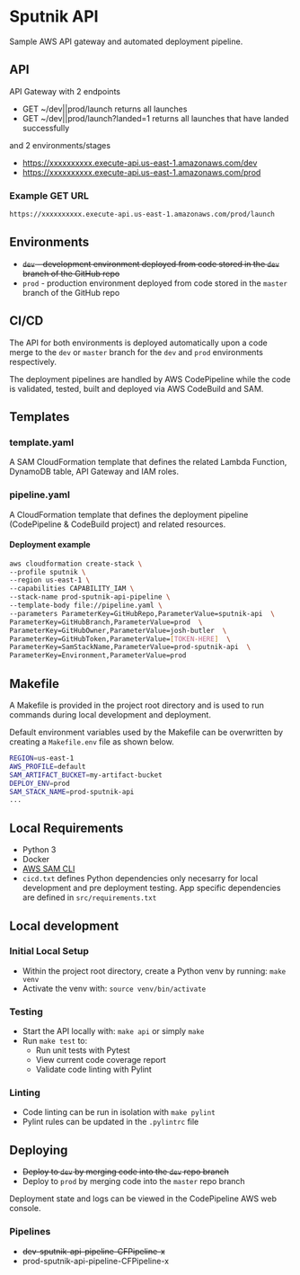 # Sputnik API

Sample AWS API gateway and automated deployment pipeline.

## API
API Gateway with 2 endpoints

* GET ~/dev||prod/launch returns all launches 
* GET ~/dev||prod/launch?landed=1 returns all launches that have landed successfully

and 2 environments/stages
* https://xxxxxxxxxx.execute-api.us-east-1.amazonaws.com/dev
* https://xxxxxxxxxx.execute-api.us-east-1.amazonaws.com/prod


### Example GET URL
```bash
https://xxxxxxxxxx.execute-api.us-east-1.amazonaws.com/prod/launch
```


## Environments
* ~~`dev` - development environment deployed from code stored in the `dev` branch of the GitHub repo~~
* `prod` - production environment deployed from code stored in the `master` branch of the GitHub repo


## CI/CD

The API for both environments is deployed automatically upon a code merge to the `dev` or `master` branch
for the `dev` and `prod` environments respectively.

The deployment pipelines are handled by AWS CodePipeline while the code is validated, tested, built and deployed
via AWS CodeBuild and SAM.


## Templates

### template.yaml
A SAM CloudFormation template that defines the related Lambda Function, DynamoDB table, API Gateway and IAM roles.

### pipeline.yaml
A CloudFormation template that defines the deployment pipeline (CodePipeline & CodeBuild project) and related resources.

#### Deployment example

```bash
aws cloudformation create-stack \
--profile sputnik \
--region us-east-1 \
--capabilities CAPABILITY_IAM \
--stack-name prod-sputnik-api-pipeline \
--template-body file://pipeline.yaml \
--parameters ParameterKey=GitHubRepo,ParameterValue=sputnik-api  \
ParameterKey=GitHubBranch,ParameterValue=prod  \
ParameterKey=GitHubOwner,ParameterValue=josh-butler  \
ParameterKey=GitHubToken,ParameterValue=[TOKEN-HERE]  \
ParameterKey=SamStackName,ParameterValue=prod-sputnik-api  \
ParameterKey=Environment,ParameterValue=prod
```


## Makefile
A Makefile is provided in the project root directory and is used to run commands during local development and deployment.

Default environment variables used by the Makefile can be overwritten by creating a `Makefile.env` file as shown below.

```bash
REGION=us-east-1
AWS_PROFILE=default
SAM_ARTIFACT_BUCKET=my-artifact-bucket
DEPLOY_ENV=prod
SAM_STACK_NAME=prod-sputnik-api
...
```

## Local Requirements
* Python 3
* Docker
* [AWS SAM CLI](https://docs.aws.amazon.com/serverless-application-model/latest/developerguide/serverless-sam-cli-install.html)
* `cicd.txt` defines Python dependencies only necesarry for local development and pre deployment testing.
  App specific dependencies are defined in `src/requirements.txt`


## Local development 

### Initial Local Setup
* Within the project root directory, create a Python venv by running: `make venv`
* Activate the venv with: `source venv/bin/activate`

### Testing
* Start the API locally with: `make api` or simply `make`
* Run `make test` to:
    * Run unit tests with Pytest
    * View current code coverage report
    * Validate code linting with Pylint

### Linting
* Code linting can be run in isolation with `make pylint`
* Pylint rules can be updated in the `.pylintrc` file


## Deploying
* ~~Deploy to `dev` by merging code into the `dev` repo branch~~
* Deploy to `prod` by merging code into the `master` repo branch 

Deployment state and logs can be viewed in the CodePipeline AWS web console.

### Pipelines
* ~~dev-sputnik-api-pipeline-CFPipeline-x~~
* prod-sputnik-api-pipeline-CFPipeline-x
